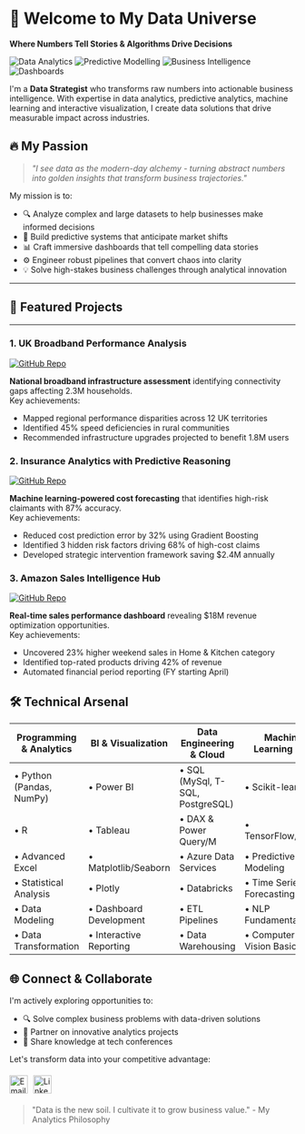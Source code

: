 # 👋 Welcome to My Data Universe  
**Where Numbers Tell Stories & Algorithms Drive Decisions**  

![Data Analytics](https://img.shields.io/badge/-Data%20Analytics-2CA5E0?logo=chartdotjs&logoColor=white)
![Predictive Modelling](https://img.shields.io/badge/-Predictive%20Modelling-8A2BE2?logo=tensorflow&logoColor=white)
![Business Intelligence](https://img.shields.io/badge/-Business%20Intelligence-FF6D00?logo=tableau&logoColor=white)
![Dashboards](https://img.shields.io/badge/-Dashboards-FF9800?logo=powerbi&logoColor=white)


I'm a **Data Strategist** who transforms raw numbers into actionable business intelligence. With expertise in data analytics, predictive analytics, machine learning and interactive visualization, I create data solutions that drive measurable impact across industries.

## 🔥 My Passion  
> *"I see data as the modern-day alchemy - turning abstract numbers into golden insights that transform business trajectories."*  

My mission is to:
- 🔍 Analyze complex and large datasets to help businesses make informed decisions
- 🚀 Build predictive systems that anticipate market shifts
- 📊 Craft immersive dashboards that tell compelling data stories
- ⚙️ Engineer robust pipelines that convert chaos into clarity
- 💡 Solve high-stakes business challenges through analytical innovation
---
## 💼 Featured Projects  
---
### 1. UK Broadband Performance Analysis  
[![GitHub Repo](https://img.shields.io/badge/REPO-100000?logo=github&logoColor=white)](https://github.com/Maryam9292/UK-Broadband-Performance-Analysis)   

**National broadband infrastructure assessment** identifying connectivity gaps affecting 2.3M households.  
 Key achievements:  
- Mapped regional performance disparities across 12 UK territories  
- Identified 45% speed deficiencies in rural communities  
- Recommended infrastructure upgrades projected to benefit 1.8M users  

### 2. Insurance Analytics with Predictive Reasoning
[![GitHub Repo](https://img.shields.io/badge/REPO-100000?logo=github&logoColor=white)](https://github.com/Maryam9292/Health-Insurance-Claims-Cost-Analysis) 

**Machine learning-powered cost forecasting** that identifies high-risk claimants with 87% accuracy.  
 Key achievements:  
- Reduced cost prediction error by 32% using Gradient Boosting  
- Identified 3 hidden risk factors driving 68% of high-cost claims  
- Developed strategic intervention framework saving $2.4M annually  

### 3. Amazon Sales Intelligence Hub  
[![GitHub Repo](https://img.shields.io/badge/REPO-100000?logo=github&logoColor=white)](https://github.com/Maryam9292/Amazon-Sales-Performance-Dashboard) 

**Real-time sales performance dashboard** revealing $18M revenue optimization opportunities.  
 Key achievements:  
- Uncovered 23% higher weekend sales in Home & Kitchen category  
- Identified top-rated products driving 42% of revenue  
- Automated financial period reporting (FY starting April)  

## 🛠️ Technical Arsenal

| Programming & Analytics     | BI & Visualization       | Data Engineering & Cloud  | Machine Learning & AI    |
|----------------------------|--------------------------|---------------------------|--------------------------|
| • Python (Pandas, NumPy)   | • Power BI               | • SQL (MySql, T-SQL, PostgreSQL) | • Scikit-learn           |
| • R                        | • Tableau                | • DAX & Power Query/M     | • TensorFlow/Keras       |
| • Advanced Excel           | • Matplotlib/Seaborn     | • Azure Data Services     | • Predictive Modeling    |
| • Statistical Analysis     | • Plotly                 | • Databricks              | • Time Series Forecasting|
| • Data Modeling            | • Dashboard Development  | • ETL Pipelines           | • NLP Fundamentals       |
| • Data Transformation      | • Interactive Reporting  | • Data Warehousing        | • Computer Vision Basics |



## 🌐 Connect & Collaborate  
I'm actively exploring opportunities to:  
- 🔍 Solve complex business problems with data-driven solutions  
- 🤝 Partner on innovative analytics projects  
- 🎤 Share knowledge at tech conferences  

Let's transform data into your competitive advantage:  
<div style="display: flex; gap: 10px; flex-wrap: wrap; margin: 20px 0;">
  <a href="mailto:maryamaslam9292@gmail.com" style="text-decoration: none;">
    <img src="https://img.shields.io/badge/-Email_Me-EA4335?style=flat-square&logo=gmail&logoColor=white&labelColor=EA4335" alt="Email" style="height: 32px;">
  </a>
  <a href="https://linkedin.com/in/maryamaslam9292" style="text-decoration: none;">
    <img src="https://img.shields.io/badge/-Connect-0A66C2?style=flat-square&logo=linkedin&logoColor=white&labelColor=0A66C2" alt="LinkedIn" style="height: 32px;">
  </a>
 </div>
 
> "Data is the new soil. I cultivate it to grow business value." - My Analytics Philosophy  


